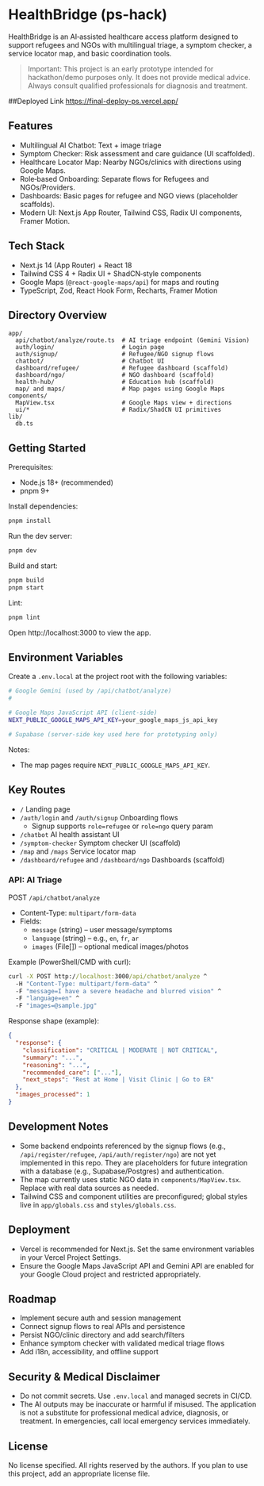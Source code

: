 # HealthBridge (ps-hack)

HealthBridge is an AI‑assisted healthcare access platform designed to support refugees and NGOs with multilingual triage, a symptom checker, a service locator map, and basic coordination tools.

> Important: This project is an early prototype intended for hackathon/demo purposes only. It does not provide medical advice. Always consult qualified professionals for diagnosis and treatment.

##Deployed Link
https://final-deploy-ps.vercel.app/

## Features

- Multilingual AI Chatbot: Text + image triage
- Symptom Checker: Risk assessment and care guidance (UI scaffolded).
- Healthcare Locator Map: Nearby NGOs/clinics with directions using Google Maps.
- Role‑based Onboarding: Separate flows for Refugees and NGOs/Providers.
- Dashboards: Basic pages for refugee and NGO views (placeholder scaffolds).
- Modern UI: Next.js App Router, Tailwind CSS, Radix UI components, Framer Motion.

## Tech Stack

- Next.js 14 (App Router) + React 18
- Tailwind CSS 4 + Radix UI + ShadCN‑style components
- Google Maps (`@react-google-maps/api`) for maps and routing
- TypeScript, Zod, React Hook Form, Recharts, Framer Motion

## Directory Overview

```
app/
  api/chatbot/analyze/route.ts  # AI triage endpoint (Gemini Vision)
  auth/login/                   # Login page
  auth/signup/                  # Refugee/NGO signup flows
  chatbot/                      # Chatbot UI
  dashboard/refugee/            # Refugee dashboard (scaffold)
  dashboard/ngo/                # NGO dashboard (scaffold)
  health-hub/                   # Education hub (scaffold)
  map/ and maps/                # Map pages using Google Maps
components/
  MapView.tsx                   # Google Maps view + directions
  ui/*                          # Radix/ShadCN UI primitives
lib/
  db.ts                        
```

## Getting Started

Prerequisites:
- Node.js 18+ (recommended)
- pnpm 9+

Install dependencies:

```cmd
pnpm install
```

Run the dev server:

```cmd
pnpm dev
```

Build and start:

```cmd
pnpm build
pnpm start
```

Lint:

```cmd
pnpm lint
```

Open http://localhost:3000 to view the app.

## Environment Variables

Create a `.env.local` at the project root with the following variables:

```bash
# Google Gemini (used by /api/chatbot/analyze)
#

# Google Maps JavaScript API (client‑side)
NEXT_PUBLIC_GOOGLE_MAPS_API_KEY=your_google_maps_js_api_key

# Supabase (server‑side key used here for prototyping only)

```

Notes:
- The map pages require `NEXT_PUBLIC_GOOGLE_MAPS_API_KEY`.

## Key Routes

- `/` Landing page
- `/auth/login` and `/auth/signup` Onboarding flows
  - Signup supports `role=refugee` or `role=ngo` query param
- `/chatbot` AI health assistant UI
- `/symptom-checker` Symptom checker UI (scaffold)
- `/map` and `/maps` Service locator map
- `/dashboard/refugee` and `/dashboard/ngo` Dashboards (scaffold)

### API: AI Triage

POST `/api/chatbot/analyze`
- Content-Type: `multipart/form-data`
- Fields:
  - `message` (string) – user message/symptoms
  - `language` (string) – e.g., `en`, `fr`, `ar`
  - `images` (File[]) – optional medical images/photos

Example (PowerShell/CMD with curl):

```cmd
curl -X POST http://localhost:3000/api/chatbot/analyze ^
  -H "Content-Type: multipart/form-data" ^
  -F "message=I have a severe headache and blurred vision" ^
  -F "language=en" ^
  -F "images=@sample.jpg"
```

Response shape (example):

```json
{
  "response": {
    "classification": "CRITICAL | MODERATE | NOT CRITICAL",
    "summary": "...",
    "reasoning": "...",
    "recommended_care": ["..."],
    "next_steps": "Rest at Home | Visit Clinic | Go to ER"
  },
  "images_processed": 1
}
```

## Development Notes

- Some backend endpoints referenced by the signup flows (e.g., `/api/register/refugee`, `/api/auth/register/ngo`) are not yet implemented in this repo. They are placeholders for future integration with a database (e.g., Supabase/Postgres) and authentication.
- The map currently uses static NGO data in `components/MapView.tsx`. Replace with real data sources as needed.
- Tailwind CSS and component utilities are preconfigured; global styles live in `app/globals.css` and `styles/globals.css`.

## Deployment

- Vercel is recommended for Next.js. Set the same environment variables in your Vercel Project Settings.
- Ensure the Google Maps JavaScript API and Gemini API are enabled for your Google Cloud project and restricted appropriately.

## Roadmap

- Implement secure auth and session management
- Connect signup flows to real APIs and persistence
- Persist NGO/clinic directory and add search/filters
- Enhance symptom checker with validated medical triage flows
- Add i18n, accessibility, and offline support

## Security & Medical Disclaimer

- Do not commit secrets. Use `.env.local` and managed secrets in CI/CD.
- The AI outputs may be inaccurate or harmful if misused. The application is not a substitute for professional medical advice, diagnosis, or treatment. In emergencies, call local emergency services immediately.

## License

No license specified. All rights reserved by the authors. If you plan to use this project, add an appropriate license file.



